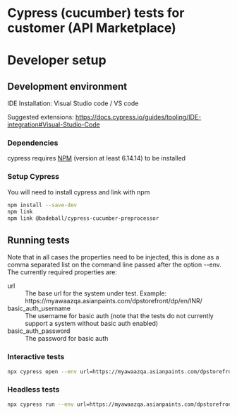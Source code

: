 # Cypress (cucumber) tests for customer (API Marketplace)

# Developer setup

## Development environment
IDE Installation: Visual Studio code / VS code

Suggested extensions: https://docs.cypress.io/guides/tooling/IDE-integration#Visual-Studio-Code

### Dependencies
cypress requires [NPM](https://www.npmjs.com) (version at least 6.14.14) to be installed

### Setup Cypress
You will need to install cypress and link with npm
```bash 
npm install --save-dev
npm link
npm link @badeball/cypress-cucumber-preprocessor
```

## Running tests
Note that in all cases the properties need to be injected, this is done as a comma separated list on the command line passed after the option --env. The currently required properties are:
<dl>
<dt>url</dt><dd>The base url for the system under test. Example: https://myawaazqa.asianpaints.com/dpstorefront/dp/en/INR/</dd>
<dt>basic_auth_username</dt><dd>The username for basic auth (note that the tests do not currently support a system without basic auth enabled)</dd>
<dt>basic_auth_password</dt><dd>The password for basic auth</dd>
</dl>

### Interactive tests
```bash 
npx cypress open --env url=https://myawaazqa.asianpaints.com/dpstorefront/dp/en/INR/emplogin/,username=123456,password=password
```

### Headless tests
```bash 
npx cypress run --env url=https://myawaazqa.asianpaints.com/dpstorefront/dp/en/INR/emplogin/,username=123456,password=password
```
